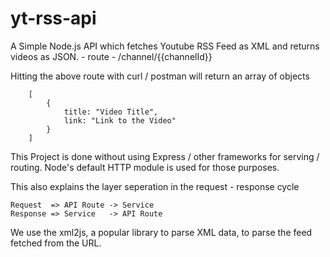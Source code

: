 # yt-rss-api

A Simple Node.js API which fetches Youtube RSS Feed as XML and returns videos as JSON.
    - route
        - /channel/{{channelId}}

Hitting the above route with curl / postman will return an array of objects
```
    [
        {
            title: "Video Title",
            link: "Link to the Video" 
        }
    ]
```
This Project is done without using Express / other frameworks for serving / routing. 
Node's default HTTP module is used for those purposes.

This also explains the layer seperation in the request - response cycle
```
Request  => API Route -> Service
Response => Service   -> API Route
```

We use the xml2js, a popular library to parse XML data, to parse the feed fetched from the URL.